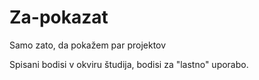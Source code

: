 # Za-pokazat
Samo zato, da pokažem par projektov 

Spisani bodisi v okviru študija, bodisi za "lastno" uporabo.
